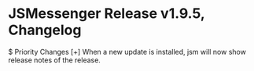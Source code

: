 # JSMessenger Release v1.9.5, Changelog

$ Priority Changes
 [+] When a new update is installed, jsm will now show release notes of the release.